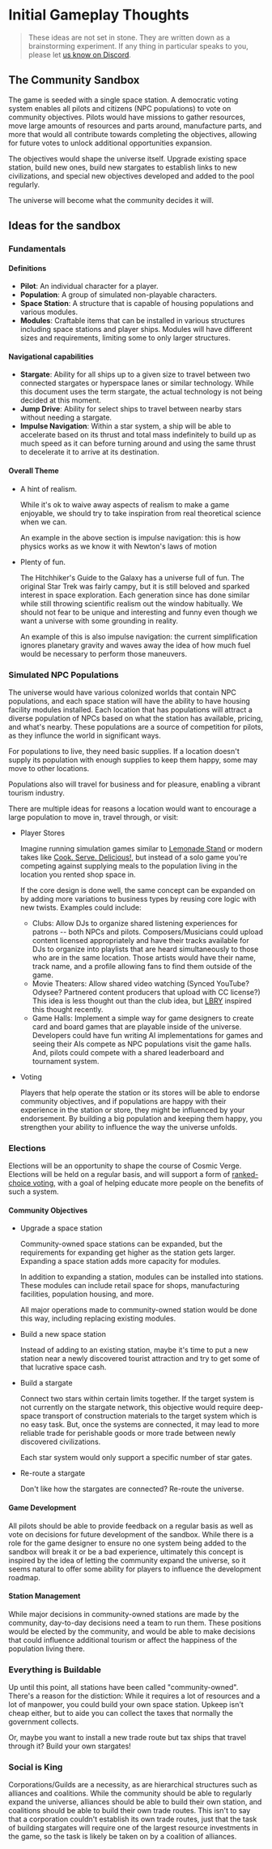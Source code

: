 # Initial Gameplay Thoughts

> These ideas are not set in stone. They are written down as a brainstorming experiment. If any thing in particular speaks to you, please let [us know on Discord](https://discord.khonsulabs.com).

## The Community Sandbox

The game is seeded with a single space station. A democratic voting system enables all pilots and citizens (NPC populations) to vote on community objectives. Pilots would have missions to gather resources, move large amounts of resources and parts around, manufacture parts, and more that would all contribute towards completing the objectives, allowing for future votes to unlock additional opportunities expansion.

The objectives would shape the universe itself. Upgrade existing space station, build new ones, build new stargates to establish links to new civilizations, and special new objectives developed and added to the pool regularly.

The universe will become what the community decides it will.

## Ideas for the sandbox

### Fundamentals

#### Definitions

- **Pilot**: An individual character for a player.
- **Population**: A group of simulated non-playable characters.
- **Space Station**: A structure that is capable of housing populations and various modules.
- **Modules**: Craftable items that can be installed in various structures including space stations and player ships. Modules will have different sizes and requirements, limiting some to only larger structures.

#### Navigational capabilities

- **Stargate**: Ability for all ships up to a given size to travel between two connected stargates or hyperspace lanes or similar technology. While this document uses the term stargate, the actual technology is not being decided at this moment.
- **Jump Drive**: Ability for select ships to travel between nearby stars without needing a stargate.
- **Impulse Navigation**: Within a star system, a ship will be able to accelerate based on its thrust and total mass indefinitely to build up as much speed as it can before turning around and using the same thrust to decelerate it to arrive at its destination.

#### Overall Theme

- A hint of realism.

  While it's ok to waive away aspects of realism to make a game enjoyable, we should try to take inspiration from real theoretical science when we can.

  An example in the above section is impulse navigation: this is how physics works as we know it with Newton's laws of motion

- Plenty of fun.

  The Hitchhiker's Guide to the Galaxy has a universe full of fun. The original Star Trek was fairly campy, but it is still beloved and sparked interest in space exploration. Each generation since has done similar while still throwing scientific realism out the window habitually. We should not fear to be unique and interesting and funny even though we want a universe with some grounding in reality.

  An example of this is also impulse navigation: the current simplification ignores planetary gravity and waves away the idea of how much fuel would be necessary to perform those maneuvers.

### Simulated NPC Populations

The universe would have various colonized worlds that contain NPC populations, and each space station will have the ability to have housing facility modules installed. Each location that has populations will attract a diverse population of NPCs based on what the station has available, pricing, and what's nearby. These populations are a source of competition for pilots, as they influnce the world in significant ways.

For populations to live, they need basic supplies. If a location doesn't supply its population with enough supplies to keep them happy, some may move to other locations.

Populations also will travel for business and for pleasure, enabling a vibrant tourism industry.

There are multiple ideas for reasons a location would want to encourage a large population to move in, travel through, or visit:

- Player Stores

  Imagine running simulation games similar to [Lemonade Stand](https://en.wikipedia.org/wiki/Lemonade_Stand) or modern takes like [Cook. Serve. Delicious!](https://en.wikipedia.org/wiki/Cook,_Serve,_Delicious!), but instead of a solo game you're competing against supplying meals to the population living in the location you rented shop space in.

  If the core design is done well, the same concept can be expanded on by adding more variations to business types by reusing core logic with new twists. Examples could include:

  - Clubs: Allow DJs to organize shared listening experiences for patrons -- both NPCs and pilots. Composers/Musicians could upload content licensed appropriately and have their tracks available for DJs to organize into playlists that are heard simultaneously to those who are in the same location. Those artists would have their name, track name, and a profile allowing fans to find them outside of the game.
  - Movie Theaters: Allow shared video watching (Synced YouTube? Odysee? Partnered content producers that upload with CC license?) This idea is less thought out than the club idea, but [LBRY](https://lbry.com/) inspired this thought recently.
  - Game Halls: Implement a simple way for game designers to create card and board games that are playable inside of the universe. Developers could have fun writing AI implementations for games and seeing their AIs compete as NPC populations visit the game halls. And, pilots could compete with a shared leaderboard and tournament system.

- Voting

  Players that help operate the station or its stores will be able to endorse community objectives, and if populations are happy with their experience in the station or store, they might be influenced by your endorsement. By building a big population and keeping them happy, you strengthen your ability to influence the way the universe unfolds.

### Elections

Elections will be an opportunity to shape the course of Cosmic Verge. Elections will be held on a regular basis, and will support a form of [ranked-choice voting](https://en.wikipedia.org/wiki/Ranked_voting), with a goal of helping educate more people on the benefits of such a system.

#### Community Objectives

- Upgrade a space station

  Community-owned space stations can be expanded, but the requirements for expanding get higher as the station gets larger. Expanding a space station adds more capacity for modules.

  In addition to expanding a station, modules can be installed into stations. These modules can include retail space for shops, manufacturing facilities, population housing, and more.

  All major operations made to community-owned station would be done this way, including replacing existing modules.

- Build a new space station

  Instead of adding to an existing station, maybe it's time to put a new station near a newly discovered tourist attraction and try to get some of that lucrative space cash.

- Build a stargate

  Connect two stars within certain limits together. If the target system is not currently on the stargate network, this objective would require deep-space transport of construction materials to the target system which is no easy task. But, once the systems are connected, it may lead to more reliable trade for perishable goods or more trade between newly discovered civilizations.

  Each star system would only support a specific number of star gates.

- Re-route a stargate

  Don't like how the stargates are connected? Re-route the universe.

#### Game Development

All pilots should be able to provide feedback on a regular basis as well as vote on decisions for future development of the sandbox. While there is a role for the game designer to ensure no one system being added to the sandbox will break it or be a bad experience, ultimately this concept is inspired by the idea of letting the community expand the universe, so it seems natural to offer some ability for players to influence the development roadmap.

#### Station Management

While major decisions in community-owned stations are made by the community, day-to-day decisions need a team to run them. These positions would be elected by the community, and would be able to make decisions that could influence additional tourism or affect the happiness of the population living there.

### Everything is Buildable

Up until this point, all stations have been called "community-owned". There's a reason for the distiction: While it requires a lot of resources and a lot of manpower, you could build your own space station. Upkeep isn't cheap either, but to aide you can collect the taxes that normally the government collects.

Or, maybe you want to install a new trade route but tax ships that travel through it? Build your own stargates!

### Social is King

Corporations/Guilds are a necessity, as are hierarchical structures such as alliances and coalitions. While the community should be able to regularly expand the universe, alliances should be able to build their own station, and coalitions should be able to build their own trade routes. This isn't to say that a corporation couldn't establish its own trade routes, just that the task of building stargates will require one of the largest resource investments in the game, so the task is likely be taken on by a coalition of alliances.
